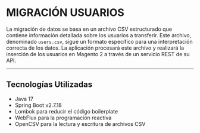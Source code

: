 # MIGRACIÓN USUARIOS

La migración de datos se basa en un archivo CSV estructurado que contiene información detallada sobre
los usuarios a transferir. Este archivo, denominado ``users.csv``, sigue un formato específico para
una interpretación correcta de los datos. La aplicación procesará este archivo
y realizará la inserción de los usuarios en Magento 2 a través de un servicio REST de su API.

***

## Tecnologías Utilizadas

- Java 17
- Spring Boot v2.7.18
- Lombok para reducir el código boilerplate
- WebFlux para la programación reactiva
- OpenCSV para la lectura y escritura de archivos CSV